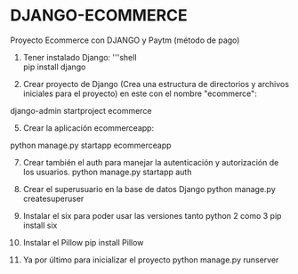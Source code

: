 # DJANGO-ECOMMERCE
Proyecto Ecommerce con DJANGO y Paytm (método de pago)

1. Tener instalado Django:
'''shell   
pip install django

3. Crear proyecto de Django (Crea una estructura de directorios y archivos iniciales para el proyecto) en este con el nombre "ecommerce":
   
django-admin startproject ecommerce

5. Crear la aplicación ecommerceapp:
   
python manage.py startapp ecommerceapp

7. Crear también el auth para manejar la autenticación y autorización de los usuarios.
python manage.py startapp auth

8. Crear el superusuario en la base de datos Django
python manage.py createsuperuser

9. Instalar el six para poder usar las versiones tanto python 2 como 3
pip install six

10. Instalar el Pillow
pip install Pillow

11. Ya por último para inicializar el proyecto
python manage.py runserver
